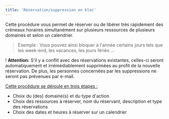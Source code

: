 ```yaml
---
title: 'Réservation/suppression en bloc'
---
```


Cette procédure vous permet de réserver ou de libérer très rapidement des créneaux horaires simultanément sur plusieurs ressources de plusieurs domaines et selon un calendrier.
> Exemple : Vous pouvez ainsi bloquer à l'année certains jours tels que les week-end, les vacances, les jours fériés ...

 ! **Attention:** S'il y a conflit avec des réservations existantes, celles-ci seront automatiquement et irrémédiablement supprimées au profit de la nouvelle réservation. De plus, les personnes concernées par les suppressions ne seront pas prévenues par e-mail.
 
 
<u>Cette procédure se déroule en trois étapes :</u>
* Choix du (des) domaine(s) et du type d'action
* Choix des ressources à réserver, nom du réservant, description et type des réservations
* Choix des dates et heures à réserver sur un calendrier
